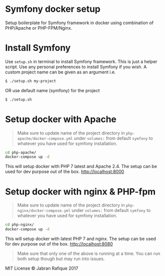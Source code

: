 # Symfony docker setup

Setup boilerplate for Symfony framework in docker using combination of PHP/Apache or PHP-FPM/Nginx.

# Install Symfony
Use `setup.sh` in terminal to install Symfony framework. This is just a helper script. Use any personal preferences to install Symfony if you wish. A custom project name can be given as an argument i.e.

```bash
$ ./setup.sh my-project
```
OR use default name (symfony) for the project
```bash
$ ./setup.sh
```

# Setup docker with Apache

> Make sure to update name of the project directory in `php-apache/docker-compose.yml` under `volumes:` from default `symfony` to whatever you have used for symfony installation.

```bash
cd php-apache/
docker-compose up -d
```
This will setup docker with PHP 7 latest and Apache 2.4. The setup can be used for dev purpose out of the box. [http://localhost:8000](http://localhost:8000)

# Setup docker with nginx & PHP-fpm

> Make sure to update name of the project directory in `php-nginx/docker-compose.yml` under `volumes:` from default `symfony` to whatever you have used for symfony installation.

```bash
cd php-nginx/
docker-compose up -d
```
This will setup docker with latest PHP 7 and nginx. The setup can be used for dev purpose out of the box. [http://localhost:8080](http://localhost:8080)


> Make sure that only one of the above is running at a time. You can run both setup though but may run into issues. 

MIT License
&copy; Jabran Rafique 2017
